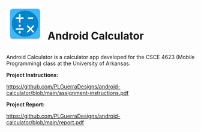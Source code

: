 <div style="display: flex; align-items: flex-end;">
    <img src="https://raw.githubusercontent.com/PLGuerraDesigns/android-calculator/main/android-calculator/app/src/main/calculator_icon-web.png" alt="Icon" width="100" height="100" style="margin-right: 10px;">
    <h1 style="margin: 0;">Android Calculator</h1>
</div>
<br />

Android Calculator is a calculator app developed for the CSCE 4623 (Mobile Programming) class at the University of Arkansas.

**Project Instructions:**

https://github.com/PLGuerraDesigns/android-calculator/blob/main/assignment-instructions.pdf

**Project Report:**

https://github.com/PLGuerraDesigns/android-calculator/blob/main/report.pdf
